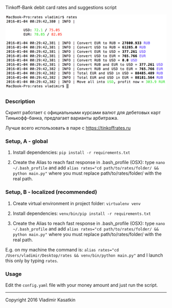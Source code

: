 Tinkoff-Bank debit card rates and suggestions script

![Example output](assets/v2.png)

### Description

Скрипт работает с официальными курсами валют для дебетовых карт Тинькофф-банка, предлагает варианты арбитража. 

Лучше всего использовать в паре с https://tinkoffrates.ru

### Setup, A - global

1) Install dependencies: `pip install -r requirements.txt`

2) Create the Alias to reach fast response in .bash_profile (OSX): type `nano ~/.bash_profile` and add `alias rates="cd path/to/rates/folder/ && python main.py"` where you must replace path/to/rates/folder/ with the real path.

### Setup, B - localized (recommended)

1) Create virtual environment in project folder: `virtualenv venv`

2) Install dependencies: `venv/bin/pip install -r requirements.txt`
 
3) Create the Alias to reach fast response in .bash_profile (OSX): type `nano ~/.bash_profile` and add `alias rates="cd path/to/rates/folder/ && python main.py"` where you must replace path/to/rates/folder/ with the real path.

E.g. on my machine the command is: `alias rates="cd /Users/vladimir/Desktop/rates && venv/bin/python main.py"` and I launch this only by typing `rates`.

### Usage 

Edit the `config.yaml` file with your money amount and just run the script.

------

Copyright 2016 Vladimir Kasatkin
